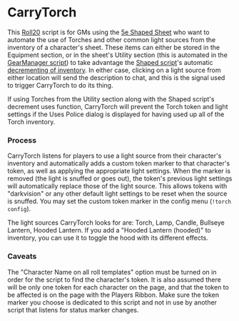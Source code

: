 # CarryTorch

This [Roll20](http://roll20.net/) script is for GMs using the [5e Shaped Sheet](http://github.com/mlenser/roll20-character-sheets/tree/master/5eShaped) who want to automate the use of Torches and other common light sources from the inventory of a character's sheet. These items can either be stored in the Equipment section, or in the sheet's Utility section (this is automated in the [GearManager script](https://github.com/blawson69/GearManager)) to take advantage the [Shaped script](https://github.com/mlenser/roll20-api-scripts/tree/master/5eShapedScript)'s automatic [decrementing of inventory](https://bitbucket.org/mlenser/5eshapedscript/wiki/Home#markdown-header-decrement-uses). In either case, clicking on a light source from either location will send the description to chat, and this is the signal used to trigger CarryTorch to do its thing.

If using Torches from the Utility section along with the Shaped script's decrement uses function, CarryTorch will prevent the Torch token and light settings if the Uses Police dialog is displayed for having used up all of the Torch inventory.

### Process
CarryTorch listens for players to use a light source from their character's inventory and automatically adds a custom token marker to that character's token, as well as applying the appropriate light settings. When the marker is removed (the light is snuffed or goes out), the token's previous light settings will automatically replace those of the light source. This allows tokens with "darkvision" or any other default light settings to be reset when the source is snuffed. You may set the custom token marker in the config menu (`!torch config`).

The light sources CarryTorch looks for are: Torch, Lamp, Candle, Bullseye Lantern, Hooded Lantern. If you add a "Hooded Lantern (hooded)" to inventory, you can use it to toggle the hood with its different effects.

### Caveats
The "Character Name on all roll templates" option must be turned on in order for the script to find the character's token. It is also assumed there will be only one token for each character on the page, and that the token to be affected is on the page with the Players Ribbon. Make sure the token marker you choose is dedicated to this script and not in use by another script that listens for status marker changes.
